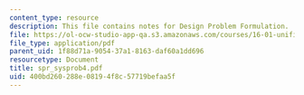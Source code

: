 ```yaml
---
content_type: resource
description: This file contains notes for Design Problem Formulation.
file: https://ol-ocw-studio-app-qa.s3.amazonaws.com/courses/16-01-unified-engineering-i-ii-iii-iv-fall-2005-spring-2006/400bd260288e08194f8c57719befaa5f_spr_sysprob4.pdf
file_type: application/pdf
parent_uid: 1f88d71a-9054-37a1-8163-daf60a1dd696
resourcetype: Document
title: spr_sysprob4.pdf
uid: 400bd260-288e-0819-4f8c-57719befaa5f
---
```

